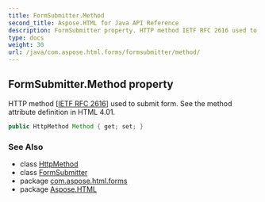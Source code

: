 ```yaml
---
title: FormSubmitter.Method
second_title: Aspose.HTML for Java API Reference
description: FormSubmitter property. HTTP method IETF RFC 2616 used to submit form. See the method attribute definition in HTML 4.01
type: docs
weight: 30
url: /java/com.aspose.html.forms/formsubmitter/method/
---
```

## FormSubmitter.Method property

HTTP method [[IETF RFC 2616](http://www.ietf.org/rfc/rfc2616.txt)] used to submit form. See the method attribute definition in HTML 4.01.

```java
public HttpMethod Method { get; set; }
```

### See Also

* class [HttpMethod](../../../com.aspose.html.net/httpmethod/)
* class [FormSubmitter](../)
* package [com.aspose.html.forms](../../../com.aspose.html.forms/)
* package [Aspose.HTML](../../../)
